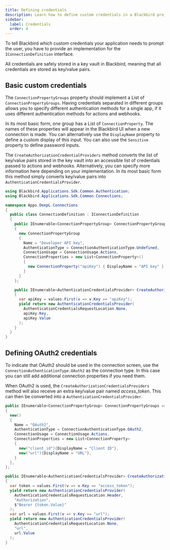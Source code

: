 ```yaml
---
title: Defining credentials
description: Learn how to define custom credentials in a Blackbird project.
sidebar:
  label: Credentials
  order: 4
---
```


To tell Blackbird which custom credentials your application needs to prompt the user, you have to provide an implementation for the `IConnectionDefinition` interface.

All credentials are safely stored in a key vault in Blackbird, meaning that all credentials are stored as key/value pairs.

## Basic custom credentials

The `ConnectionPropertyGroups` property should implement a List of `ConnectionPropertyGroups`. Having credentials separated in different groups allows you to specify different authentication methods for a single app, if it uses different authentication methods for actions and webhooks.

In its most basic form, one group has a List of `ConnectionProperty`. The names of these properties will appear in the Blackbird UI when a new connection is made. You can alternatively use the `DisplayName` property to define a custom display of this input. You can also use the `Sensitive` property to define password inputs.

The `CreateAuthorizationCredentialProviders` method converts the list of key/value pairs stored in the key vault into an accessible list of credentials passed to actions and webhooks. Alternatively, you can specify more information here depending on your implementation. In its most basic form this method simply converts key/value pairs into `AuthenticationCredentialsProvider`.

```cs
using Blackbird.Applications.Sdk.Common.Authentication;
using Blackbird.Applications.Sdk.Common.Connections;

namespace Apps.DeepL.Connections
{
  public class ConnectionDefinition : IConnectionDefinition
  {
    public IEnumerable<ConnectionPropertyGroup> ConnectionPropertyGroups => new List<ConnectionPropertyGroup>()
    {
      new ConnectionPropertyGroup
      {
        Name = "Developer API key",
        AuthenticationType = ConnectionAuthenticationType.Undefined,
        ConnectionUsage = ConnectionUsage.Actions,
        ConnectionProperties = new List<ConnectionProperty>()
        {
          new ConnectionProperty("apiKey") { DisplayName = "API key" }
        }
      }
    };

    public IEnumerable<AuthenticationCredentialsProvider> CreateAuthorizationCredentialsProviders(Dictionary<string, string> values)
    {
      var apiKey = values.First(v => v.Key == "apiKey");
      yield return new AuthenticationCredentialsProvider(
        AuthenticationCredentialsRequestLocation.None,
        apiKey.Key,
        apiKey.Value
      );
    }
  }
}
```

## Defining OAuth2 credentials

To indicate that OAuth2 should be used in the connection screen, use the `ConnectionAuthenticationType.OAuth2` as the connection type. In this case you can still add additional connection properties if you need them.

When OAuth2 is used, the `CreateAuthorizationCredentialsProviders` method will also receive an extra key/value pair named _access_token_. This can then be converted into a `AuthenticationCredentialsProvider`.

```cs
public IEnumerable<ConnectionPropertyGroup> ConnectionPropertyGroups => new List<ConnectionPropertyGroup>
{
  new()
  {
    Name = "OAuth2",
    AuthenticationType = ConnectionAuthenticationType.OAuth2,
    ConnectionUsage = ConnectionUsage.Actions,
    ConnectionProperties = new List<ConnectionProperty>
    {
      new("client_id"){DisplayName = "Client ID"},
      new("url"){DisplayName = "URL"},
    }
  },
};

public IEnumerable<AuthenticationCredentialsProvider> CreateAuthorizationCredentialsProviders(Dictionary<string, string> values)
{
  var token = values.First(v => v.Key == "access_token");
  yield return new AuthenticationCredentialsProvider(
    AuthenticationCredentialsRequestLocation.Header,
    "Authorization",
    $"Bearer {token.Value}"
  );
  var url = values.First(v => v.Key == "url");
  yield return new AuthenticationCredentialsProvider(
    AuthenticationCredentialsRequestLocation.None,
    "url",
    url.Value
  );
}
```
